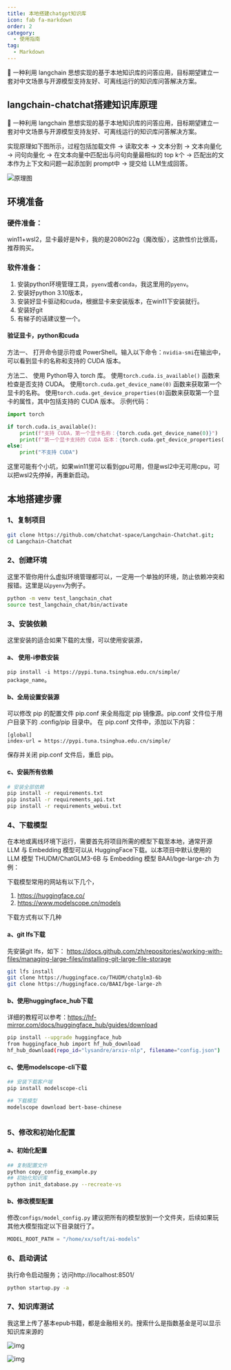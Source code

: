 ```yaml
---
title: 本地搭建chatgpt知识库
icon: fab fa-markdown
order: 2
category:
  - 使用指南
tag:
  - Markdown
---
```

🤖️ 一种利用 langchain 思想实现的基于本地知识库的问答应用，目标期望建立一套对中文场景与开源模型支持友好、可离线运行的知识库问答解决方案。
<!-- more -->

## langchain-chatchat搭建知识库原理
🤖️ 一种利用 langchain 思想实现的基于本地知识库的问答应用，目标期望建立一套对中文场景与开源模型支持友好、可离线运行的知识库问答解决方案。

实现原理如下图所示，过程包括加载文件 -> 读取文本 -> 文本分割 -> 文本向量化 -> 问句向量化 -> 在文本向量中匹配出与问句向量最相似的 top k个 -> 匹配出的文本作为上下文和问题一起添加到 prompt中 -> 提交给 LLM生成回答。

![原理图](https://blog-pics-1252092369.cos.ap-beijing.myqcloud.com/langchain-chatglm.png)

## 环境准备
### 硬件准备：
win11+wsl2，显卡最好是N卡，我的是2080ti22g（魔改版），这款性价比很高，推荐购买。

### 软件准备：
1. 安装python环境管理工具，`pyenv`或者`conda`，我这里用的`pyenv`。
2. 安装好python 3.10版本，
3. 安装好显卡驱动和cuda，根据显卡来安装版本，在win11下安装就行。
4. 安装好git
5. 有梯子的话建议整一个。

#### 验证显卡，python和cuda
方法一、
打开命令提示符或 PowerShell。输入以下命令：`nvidia-smi`在输出中，可以看到显卡的名称和支持的 CUDA 版本。

方法二、
使用 Python导入 torch 库。
使用`torch.cuda.is_available()` 函数来检查是否支持 CUDA。
使用`torch.cuda.get_device_name(0)` 函数来获取第一个显卡的名称。
使用`torch.cuda.get_device_properties(0)`函数来获取第一个显卡的属性，其中包括支持的 CUDA 版本。
示例代码：
```python
import torch

if torch.cuda.is_available():
    print(f"支持 CUDA，第一个显卡名称：{torch.cuda.get_device_name(0)}")
    print(f"第一个显卡支持的 CUDA 版本：{torch.cuda.get_device_properties(0).cuda_version}")
else:
    print("不支持 CUDA")
```
这里可能有个小坑，如果win11里可以看到gpu可用，但是wsl2中无可用cpu，可以把wsl2先停掉，再重新启动。

## 本地搭建步骤
### 1、复制项目
```bash
git clone https://github.com/chatchat-space/Langchain-Chatchat.git; 
cd Langchain-Chatchat
```
### 2、创建环境
这里不管你用什么虚拟环境管理都可以，一定用一个单独的环境，防止依赖冲突和报错。这里是以`pyenv`为例子。
```bash
python -m venv test_langchain_chat
source test_langchain_chat/bin/activate
```

### 3、安装依赖
这里安装的适合如果下载的太慢，可以使用安装源，
#### a、 使用-i参数安装
`pip install -i https://pypi.tuna.tsinghua.edu.cn/simple/ package_name`。

#### b、全局设置安装源
可以修改 pip 的配置文件 pip.conf 来全局指定 pip 镜像源。pip.conf 文件位于用户目录下的 .config/pip 目录中。
在 pip.conf 文件中，添加以下内容：
```
[global]
index-url = https://pypi.tuna.tsinghua.edu.cn/simple/
```
保存并关闭 pip.conf 文件后，重启 pip。

#### c、安装所有依赖
```bash
# 安装全部依赖
pip install -r requirements.txt 
pip install -r requirements_api.txt
pip install -r requirements_webui.txt 
```

### 4、下载模型
在本地或离线环境下运行，需要首先将项目所需的模型下载至本地，通常开源 LLM 与 Embedding 模型可以从 HuggingFace下载。以本项目中默认使用的 LLM 模型 THUDM/ChatGLM3-6B 与 Embedding 模型 BAAI/bge-large-zh 为例：

下载模型常用的网站有以下几个，
1. https://huggingface.co/
2. https://www.modelscope.cn/models

下载方式有以下几种
#### a、git lfs下载
先安装git lfs，如下：
https://docs.github.com/zh/repositories/working-with-files/managing-large-files/installing-git-large-file-storage
```bash
git lfs install
git clone https://huggingface.co/THUDM/chatglm3-6b
git clone https://huggingface.co/BAAI/bge-large-zh
```

#### b、使用huggingface_hub下载
详细的教程可以参考：https://hf-mirror.com/docs/huggingface_hub/guides/download
```bash
pip install --upgrade huggingface_hub
from huggingface_hub import hf_hub_download
hf_hub_download(repo_id="lysandre/arxiv-nlp", filename="config.json")
```
#### c、使用modelscope-cli下载
```bash
## 安装下载客户端
pip install modelscope-cli

## 下载模型
modelscope download bert-base-chinese
 
```

### 5、修改和初始化配置
#### a、初始化配置
```bash
## 复制配置文件
python copy_config_example.py
## 初始化知识库
python init_database.py --recreate-vs
```

#### b、修改模型配置
修改`configs/model_config.py`
建议把所有的模型放到一个文件夹，后续如果玩其他大模型指定以下目录就行了。

```python
MODEL_ROOT_PATH = "/home/xx/soft/ai-models"
```

### 6、启动调试
执行命令启动服务；访问http://localhost:8501/
```bash
python startup.py -a
```
### 7、知识库测试
我这里上传了基本epub书籍，都是金融相关的。搜索什么是指数基金是可以显示知识库来源的

![img](https://blog-pics-1252092369.cos.ap-beijing.myqcloud.com/v2-cfc6b68f151b1ea8148093e0034ad686_1440w.webp)

![img](https://blog-pics-1252092369.cos.ap-beijing.myqcloud.com/v2-d3494e31e9a8c04fcd98da270adef82d_1440w.webp)